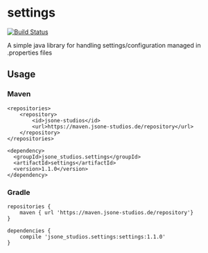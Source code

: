 # settings 

[![Build Status](https://travis-ci.org/jsone-studios/settings.svg?branch=master)](https://travis-ci.org/jsone-studios/settings)

A simple java library for handling settings/configuration managed in .properties files

## Usage
### Maven
```
<repositories>
    <repository>
        <id>jsone-studios</id>
        <url>https://maven.jsone-studios.de/repository</url>
    </repository>
</repositories>

<dependency>
  <groupId>jsone_studios.settings</groupId>
  <artifactId>settings</artifactId>
  <version>1.1.0</version>
</dependency>
```

### Gradle
```
repositories {
    maven { url 'https://maven.jsone-studios.de/repository'}    
}

dependencies {
    compile 'jsone_studios.settings:settings:1.1.0'
}    
```